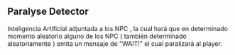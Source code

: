 ## Paralyse Detector

Inteligencia Artificial adjuntada a los NPC , la cual hará que en determinado momento aleatorio alguno de los NPC ( también determinado aleatoriamente ) emita un mensaje de "WAIT!" el cual paralizará al player.

